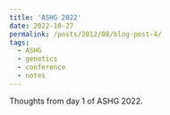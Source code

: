 ```yaml
---
title: 'ASHG 2022'
date: 2022-10-27
permalink: /posts/2012/08/blog-post-4/
tags:
  - ASHG
  - genetics
  - conference
  - notes
---
```


Thoughts from day 1 of ASHG 2022.

